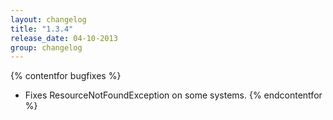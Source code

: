 ```yaml
---
layout: changelog
title: "1.3.4"
release_date: 04-10-2013
group: changelog
---
```


{% contentfor bugfixes %}
* Fixes ResourceNotFoundException on some systems.
{% endcontentfor %}